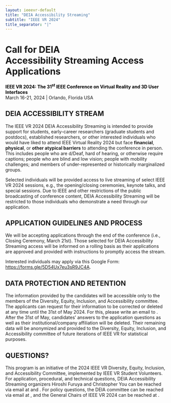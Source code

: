 ```yaml
---
layout: ieeevr-default
title: "DEIA Accessibility Streaming"
subtitle: "IEEE VR 2024"
title_separator: "|"
---
```

<script type="text/javascript">  

    $(document).ready(function(){
		var email = ""; 
		var domain = "ieeevr.org"; 

		email = "deia2024"; 		
		$(".deia").html("<span class='text-nowrap'><a href=javascript:location='" + "mail" + "to:" + email + "@" + domain + "'><i class='fas fa-fw fa-envelope-square emailIcon' style=''></i><i class='emailText'>" + email + "@" + domain + "</a></i></span>"); 
        
        email = "general2024"; 		
		$(".general").html("<span class='text-nowrap'><a href=javascript:location='" + "mail" + "to:" + email + "@" + domain + "'><i class='fas fa-fw fa-envelope-square emailIcon' style=''></i><i class='emailText'>" + email + "@" + domain + "</a></i></span>"); 

        domain="UCF.EDU";
        email = "HIROSHI.FURUYA";	
		$(".furuya").html("<span class='text-nowrap'><a href=javascript:location='" + "mail" + "to:" + email + "@" + domain + "'><i class='fas fa-fw fa-envelope-square emailIcon' style=''></i><i class='emailText'>" + email + "@" + domain + "</a></i></span>");  

        domain="UFL.EDU";
        email = "CHRISTOPHERYOU";	
		$(".you").html("<span class='text-nowrap'><a href=javascript:location='" + "mail" + "to:" + email + "@" + domain + "'><i class='fas fa-fw fa-envelope-square emailIcon' style=''></i><i class='emailText'>" + email + "@" + domain + "</a></i></span>");  	
	});
</script>

<div>
    <h1>Call for DEIA <br>Accessibility Streaming Access Applications<div class="floatRight"><span class="deia"></span></div></h1>
    <p>
        <strong style="color: black">IEEE VR 2024: The 31<sup>st</sup> IEEE Conference on Virtual Reality and 3D User Interfaces </strong>
        <br>
        March 16-21, 2024 | Orlando, Florida USA
        <br>
    </p>
    <h2>DEIA ACCESSIBILITY STREAM</h2>
    <p>
        The IEEE VR 2024 DEIA Accessibility Streaming is intended to provide support for students, early-career researchers (graduate students and postdocs), established researchers, or other interested individuals who would have liked to attend IEEE Virtual Reality 2024 but face <strong>financial</strong>, <strong>physical</strong>, or <strong>other atypical barriers</strong> to attending the conference in person. This includes people who are d/Deaf, hard of hearing, or otherwise require captions; people who are blind and low vision; people with mobility challenges; and members of under-represented or historically marginalized groups. 
    </p>
    <p>
        Selected individuals will be provided access to live streaming of select IEEE VR 2024 sessions, e.g., the opening/closing ceremonies, keynote talks, and special sessions. Due to IEEE and other restrictions of the public broadcasting of conference content, DEIA Accessibility Streaming will be restricted to those individuals who demonstrate a need through our application. 
    </p>
    <h2>APPLICATION GUIDELINES AND PROCESS</h2>
    <p>
        We will be accepting applications through the end of the conference (i.e., Closing Ceremony, March 21st). Those selected for DEIA Accessibility Streaming access will be informed on a rolling basis as their applications are approved and provided with instructions to promptly access the stream. 
    </p>
    <p>
        Interested individuals may apply via this Google Form: <a href="https://forms.gle/5D54Ux7eu3sR9JC4A" target="_blank"> https://forms.gle/5D54Ux7eu3sR9JC4A</a>.
    </p>    
    <h2>DATA PROTECTION AND RETENTION</h2>
    <p>
        The information provided by the candidates will be accessible only to the members of the Diversity, Equity, Inclusion, and Accessibility committee. The applicants can request for their information to be corrected or deleted at any time until the 31st of May 2024. For this, please write an email to <span class="deia"></span>. After the 31st of May, candidates’ answers to the application questions as well as their institutional/company affiliation will be deleted. Their remaining data will be anonymized and provided to the Diversity, Equity, Inclusion, and Accessibility committee of future iterations of IEEE VR for statistical purposes.
    </p>
    <h2>QUESTIONS?</h2>
    <p>
        This program is an initiative of the 2024 IEEE VR Diversity, Equity, Inclusion, and Accessibility Committee, implemented by IEEE VR Student Volunteers. For application, procedural, and technical questions, DEIA Accessibility Streaming organizers Hiroshi Furuya and Christopher You can be reached via email at <span class="furuya"></span> and <span class="you"></span>. For policy questions, the DEIA committee can be reached via email at <span class="deia"></span>, and the General Chairs of IEEE VR 2024 can be reached at <span class="general"></span>.
    </p>
</div>